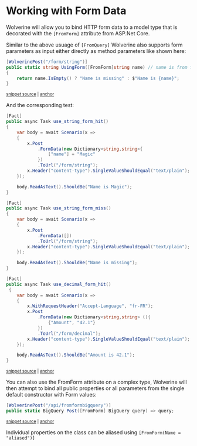 # Working with Form Data <Badge type="tip" text="3.13" />

Wolverine will allow you to bind HTTP form data to a model type that is decorated with the ``[FromForm]`` attribute from
ASP.Net Core. 

Similar to the above usuage of `[FromQuery]` Wolverine also supports form parameters as input either directly as method parameters like shown here:

<!-- snippet: sample_using_string_value_as_form -->
<a id='snippet-sample_using_string_value_as_form'></a>
```cs
[WolverinePost("/form/string")]
public static string UsingForm([FromForm]string name) // name is from form data
{
    return name.IsEmpty() ? "Name is missing" : $"Name is {name}";
}
```
<sup><a href='https://github.com/JasperFx/wolverine/blob/main/src/Http/WolverineWebApi/TestEndpoints.cs#L58-L66' title='Snippet source file'>snippet source</a> | <a href='#snippet-sample_using_string_value_as_form' title='Start of snippet'>anchor</a></sup>
<!-- endSnippet -->

And the corresponding test:


<!-- snippet: sample_form_value_usage -->
<a id='snippet-sample_form_value_usage'></a>
```cs
[Fact]
public async Task use_string_form_hit()
{
    var body = await Scenario(x =>
    {
        x.Post
            .FormData(new Dictionary<string,string>{
                ["name"] = "Magic"
            })
            .ToUrl("/form/string");
        x.Header("content-type").SingleValueShouldEqual("text/plain");
    });

    body.ReadAsText().ShouldBe("Name is Magic");
}

[Fact]
public async Task use_string_form_miss()
{
    var body = await Scenario(x =>
    {
        x.Post
            .FormData([])
            .ToUrl("/form/string");
        x.Header("content-type").SingleValueShouldEqual("text/plain");
    });

    body.ReadAsText().ShouldBe("Name is missing");
}

[Fact]
public async Task use_decimal_form_hit()
 {
    var body = await Scenario(x =>
    {
        x.WithRequestHeader("Accept-Language", "fr-FR");
        x.Post
            .FormData(new Dictionary<string,string> (){
                {"Amount", "42.1"}
            })
            .ToUrl("/form/decimal");
        x.Header("content-type").SingleValueShouldEqual("text/plain");
    });

    body.ReadAsText().ShouldBe("Amount is 42.1");
}
```
<sup><a href='https://github.com/JasperFx/wolverine/blob/main/src/Http/Wolverine.Http.Tests/using_form_parameters.cs#L476-L525' title='Snippet source file'>snippet source</a> | <a href='#snippet-sample_form_value_usage' title='Start of snippet'>anchor</a></sup>
<!-- endSnippet -->


You can also use the FromForm attribute on a complex type, Wolverine will then attempt to bind all public properties or all parameters from the single default constructor with Form values:

<!-- snippet: sample_using_[fromform]_binding -->
<a id='snippet-sample_using_[fromform]_binding'></a>
```cs
[WolverinePost("/api/fromformbigquery")]
public static BigQuery Post([FromForm] BigQuery query) => query;
```
<sup><a href='https://github.com/JasperFx/wolverine/blob/main/src/Http/WolverineWebApi/FormEndpoints.cs#L92-L95' title='Snippet source file'>snippet source</a> | <a href='#snippet-sample_using_[fromform]_binding' title='Start of snippet'>anchor</a></sup>
<!-- endSnippet -->

Individual properties on the class can be aliased using ``[FromForm(Name = "aliased")]``
